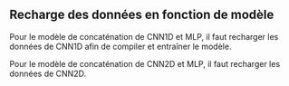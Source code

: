 ##  Recharge des données en fonction de modèle
Pour le modèle de concaténation de CNN1D et MLP, il faut recharger les données de CNN1D afin de compiler et entraîner le modèle. 

Pour le modèle de concaténation de CNN2D et MLP, il faut recharger les données de CNN2D. 
